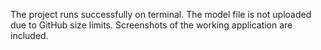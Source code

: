 The project runs successfully on terminal.
The model file is not uploaded due to GitHub size limits.
Screenshots of the working application are included.